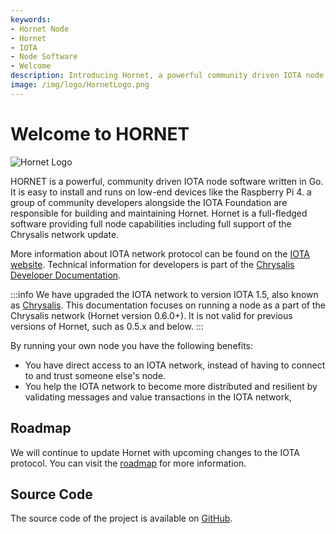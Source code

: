 ```yaml
---
keywords:
- Hornet Node
- Hornet
- IOTA
- Node Software
- Welcome
description: Introducing Hornet, a powerful community driven IOTA node software written in GO.
image: /img/logo/HornetLogo.png
---
```


# Welcome to HORNET

![Hornet Logo](/img/logo/HORNET_logo.svg)

HORNET is a powerful, community driven IOTA node software written in Go. It is easy to install and runs on low-end
devices like the Raspberry Pi 4. a group of community developers alongside the
IOTA Foundation are responsible for building and maintaining Hornet. Hornet is a full-fledged software providing full node capabilities including full support of the
Chrysalis network update.

More information about IOTA network protocol can be found on the [IOTA website](https://www.iota.org/). Technical
information for developers is part of the [Chrysalis Developer Documentation](https://chrysalis.docs.iota.org/).

:::info
We have upgraded the IOTA network to version IOTA 1.5, also known as [Chrysalis](https://chrysalis.iota.org). This documentation focuses on running a node as a part of the Chrysalis network (Hornet version 0.6.0+).
 It is not valid for previous versions of Hornet, such as 0.5.x and below.
:::

By running your own node you have the following benefits:

- You have direct access to an IOTA network, instead of having to connect to and trust someone else's node.
- You help the IOTA network to become more distributed and resilient by validating messages and value transactions in the IOTA network, 

## Roadmap

We will continue to update Hornet with upcoming changes to the IOTA protocol. You can visit 
the [roadmap](https://roadmap.iota.org/) for more information.

## Source Code

The source code of the project is available on [GitHub](https://github.com/gohornet/hornet).